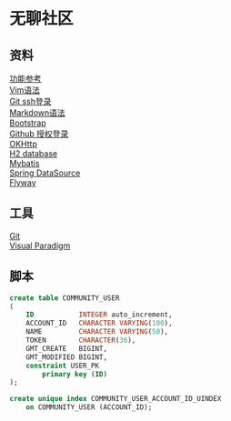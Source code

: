 # 无聊社区

## 资料
[功能参考](https://www.mawen.co/)  
[Vim语法](https://zhuanlan.zhihu.com/p/68111471)  
[Git ssh登录](https://blog.csdn.net/lonyw/article/details/75392410)  
[Markdown语法](https://markdown.com.cn/basic-syntax/)  
[Bootstrap](https://v3.bootcss.com/getting-started/)  
[Github 授权登录](https://docs.github.com/cn/developers/apps/building-oauth-apps/creating-an-oauth-app)  
[OKHttp](https://square.github.io/okhttp/)  
[H2 database](https://www.h2database.com/html/main.html)  
[Mybatis](https://mybatis.org/mybatis-3/zh/index.html)  
[Spring DataSource](https://docs.spring.io/spring-boot/docs/current/reference/html/data.html#data)  
[Flyway](https://flywaydb.org/documentation/)  


## 工具
[Git](https://git-scm.com/)  
[Visual Paradigm](https://www.visual-paradigm.com/cn/)  

## 脚本
````sql
create table COMMUNITY_USER
(
    ID           INTEGER auto_increment,
    ACCOUNT_ID   CHARACTER VARYING(100),
    NAME         CHARACTER VARYING(50),
    TOKEN        CHARACTER(36),
    GMT_CREATE   BIGINT,
    GMT_MODIFIED BIGINT,
    constraint USER_PK
        primary key (ID)
);

create unique index COMMUNITY_USER_ACCOUNT_ID_UINDEX
    on COMMUNITY_USER (ACCOUNT_ID);
````